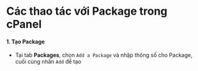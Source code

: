 # Các thao tác với Package trong cPanel

#### 1. Tạo Package

- Tại tab **Packages**, chọn ```Add a Package``` và nhập thông số cho Package, cuối cùng nhấn ```Add``` để tạo

